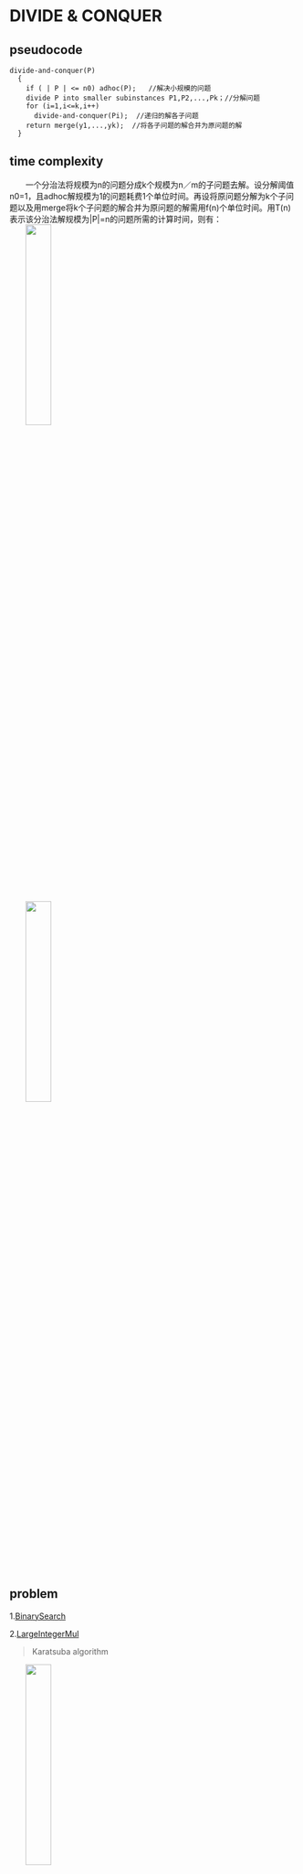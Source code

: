 # DIVIDE & CONQUER  
## pseudocode
```
divide-and-conquer(P)
  {  
    if ( | P | <= n0) adhoc(P);   //解决小规模的问题  
    divide P into smaller subinstances P1,P2,...,Pk；//分解问题  
    for (i=1,i<=k,i++)  
      divide-and-conquer(Pi);  //递归的解各子问题  
    return merge(y1,...,yk);  //将各子问题的解合并为原问题的解  
  }
```
## time complexity
　　一个分治法将规模为n的问题分成k个规模为n／m的子问题去解。设分解阈值n0=1，且adhoc解规模为1的问题耗费1个单位时间。再设将原问题分解为k个子问题以及用merge将k个子问题的解合并为原问题的解需用f(n)个单位时间。用T(n)表示该分治法解规模为|P|=n的问题所需的计算时间，则有：  
　　<img src=https://user-images.githubusercontent.com/58033867/111931117-7a651e80-8af5-11eb-9c9f-abddd2d5d3b9.png width="30%">
 
 　　<img src=https://user-images.githubusercontent.com/58033867/111931976-5efb1300-8af7-11eb-87a5-30663406c3f3.png width="30%">

## problem
1.[BinarySearch](https://github.com/Iris-Song/algorithm/blob/main/Divide%26Conquer/BinarySearch.cpp)

2.[LargeIntegerMul](https://github.com/Iris-Song/algorithm/blob/main/Divide%26Conquer/LargeIntegerMul.cpp)

>Karatsuba algorithm
 
　　<img src=https://user-images.githubusercontent.com/58033867/111934290-16922400-8afc-11eb-9584-9ae8aaff2429.png width="30%">

　　<img src=https://user-images.githubusercontent.com/58033867/111934527-87d1d700-8afc-11eb-8bcc-d76e502898a0.png width="30%">

　　<img src=https://user-images.githubusercontent.com/58033867/111934475-7092e980-8afc-11eb-8cd2-80305af1e3fc.png width="30%">

>time complexity
>
　　<img src=https://user-images.githubusercontent.com/58033867/111934657-d1babd00-8afc-11eb-8499-941339f88d5e.png width="30%">

　　<img src=https://user-images.githubusercontent.com/58033867/111934687-df704280-8afc-11eb-90d0-7715ec196374.png width="20%">

3.[MaxSubMax　最大字段和](https://github.com/Iris-Song/algorithm/blob/main/Divide%26Conquer/MaxSubSum.cpp)

4.[Strassen　matrix]()

>algorithm

　　　设A、B、C为三个矩阵，每个矩阵都是n×n矩阵
   
   <img src=https://user-images.githubusercontent.com/58033867/112094495-562d3e80-8bd6-11eb-8198-a10a113e24aa.png width="50%">
   
   
　　花费时间<img src=https://user-images.githubusercontent.com/58033867/112095281-2d597900-8bd7-11eb-9a53-7e4f27f0ca69.png width="5%">

   如下创建10个的矩阵
   
 　　<img src=https://user-images.githubusercontent.com/58033867/112095332-42360c80-8bd7-11eb-9294-72eed39d1e25.png width="20%">

   
　　花费时间 <img src=https://user-images.githubusercontent.com/58033867/112095347-511cbf00-8bd7-11eb-93fd-a2e2cb3844a9.png width="5%">。

   递归地计算7个矩阵积<img src=https://user-images.githubusercontent.com/58033867/112095505-950fc400-8bd7-11eb-90be-179d4bc914a3.png width="10%">
 ，每个矩阵 <img src=https://user-images.githubusercontent.com/58033867/112095520-9e992c00-8bd7-11eb-95e8-5bb8001b57c9.png width="2%">
都是<img src=https://user-images.githubusercontent.com/58033867/112095450-7d384000-8bd7-11eb-8503-11c650a0b164.png  width="5%">
 的。

　　<img src=https://user-images.githubusercontent.com/58033867/112095583-b7a1dd00-8bd7-11eb-9851-52e9d733b7a9.png width="60%">


　　注意，上述公式中只有中间一列需要计算。

　　通过<img src=https://user-images.githubusercontent.com/58033867/112095678-e324c780-8bd7-11eb-9a34-8d956c35fdf0.png width="4%">
 计算 <img src=https://user-images.githubusercontent.com/58033867/112095692-e91aa880-8bd7-11eb-9e8f-8b235d8f5b81.png width="10%">
 ，花费时间 <img src=https://user-images.githubusercontent.com/58033867/112095727-f6d02e00-8bd7-11eb-88cb-0ce5583d98ca.png width="5%"> 。

   <img src=https://user-images.githubusercontent.com/58033867/112095647-d43e1500-8bd7-11eb-936d-e8408e505ba4.png width="30%">

　　综合可得如下递归式：
   <img src=https://user-images.githubusercontent.com/58033867/112095804-19624700-8bd8-11eb-8374-7e9680767b85.png width="30%">
   
>time complexity

　　<img src=https://user-images.githubusercontent.com/58033867/112095662-dbfdb980-8bd7-11eb-8461-bd629a0bdc29.png width="15%"> 

5.[棋盘覆盖](https://github.com/Iris-Song/algorithm/blob/main/Divide%26Conquer/ChessBoard.cpp)

6.[MergeSort](https://github.com/Iris-Song/algorithm/blob/main/Divide%26Conquer/MergeSort.cpp)

7.[QuickSort](https://github.com/Iris-Song/algorithm/blob/main/Divide%26Conquer/QuickSort.cpp)

8.[线性时间选择](https://github.com/Iris-Song/algorithm/blob/main/Divide%26Conquer/LinearSelect.cpp)

　　给定线性集中序n个元素和一个整数k，要求找出这n个元素中第k小的数
>algorithm
 
　　(1)将n个元素划分为n/5(向上取整)个组，并将每组元素排好序，取出每组的中位数
  
　　(2)调用Select来找出这⌊n/5⌋个中位数的中位数x。如果⌊n/5⌋是偶数，就找它的2个中位数中较大的一个。最少有一半中位数 ≤ x, 也就是 ⌊⌊n/5⌋ /2⌋= ⌊n/10⌋ ;同样地，也有 3 ⌊n/10⌋ 个数 ≥ x

　　<img src=https://user-images.githubusercontent.com/58033867/112255522-56444180-8c9d-11eb-8bd8-b8cb1a98ac8d.png width="40%"> 

>time complexity

　　<img src=https://user-images.githubusercontent.com/58033867/112255578-73791000-8c9d-11eb-95c1-28a4864deccf.png width="25%"> 


  
　　[变式](https://leetcode-cn.com/problems/zui-xiao-de-kge-shu-lcof/)
  
  9.[循环赛日程表](https://github.com/Iris-Song/algorithm/blob/main/Divide%26Conquer/Tournament.cpp)
  
  10.最接近点对
  
  　　[一维](https://github.com/Iris-Song/algorithm/blob/main/Divide%26Conquer/ClosetPair1D.cpp)

  　　[二维](https://github.com/Iris-Song/algorithm/blob/main/Divide%26Conquer/ClosetPair2D.cpp)
  





